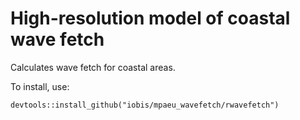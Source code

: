 # High-resolution model of coastal wave fetch

Calculates wave fetch for coastal areas.

To install, use:

``` {r}
devtools::install_github("iobis/mpaeu_wavefetch/rwavefetch")
```